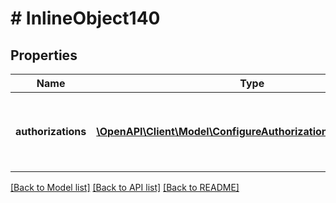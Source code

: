 # # InlineObject140

## Properties

Name | Type | Description | Notes
------------ | ------------- | ------------- | -------------
**authorizations** | [**\OpenAPI\Client\Model\ConfigureAuthorizationAuthorizations[]**](ConfigureAuthorizationAuthorizations.md) | Contains one or more sets of webhook URL information |

[[Back to Model list]](../../README.md#models) [[Back to API list]](../../README.md#endpoints) [[Back to README]](../../README.md)
